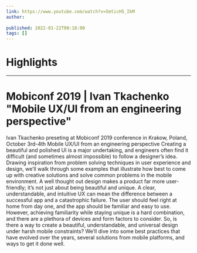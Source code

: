 ```yaml
---
link: https://www.youtube.com/watch?v=5mticH5_IkM
author: 
   
published: 2022-01-22T00:18:00
tags: []
---
```

# Highlights


---
# Mobiconf 2019 | Ivan Tkachenko "Mobile UX/UI from an engineering perspective"
Ivan Tkachenko preseting at Mobiconf 2019 conference in Krakow, Poland, October 3rd-4th Mobile UX/UI from an engineering perspective Creating a beautiful and polished UI is a major undertaking, and engineers often find it difficult (and sometimes almost impossible) to follow a designer’s idea. Drawing inspiration from problem solving techniques in user experience and design, we’ll walk through some examples that illustrate how best to come up with creative solutions and solve common problems in the mobile environment. A well thought out design makes a product far more user-friendly; it’s not just about being beautiful and unique. A clear, understandable, and intuitive UX can mean the difference between a successful app and a catastrophic failure. The user should feel right at home from day one, and the app should be familiar and easy to use. However, achieving familiarity while staying unique is a hard combination, and there are a plethora of devices and form factors to consider. So, is there a way to create a beautiful, understandable, and universal design under harsh mobile constraints? We’ll dive into some best practices that have evolved over the years, several solutions from mobile platforms, and ways to get it done well.